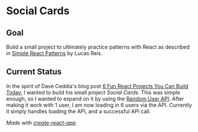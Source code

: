 # Social Cards

## Goal

Build a small project to ultimately practice patterns with React as described in [Simple React Patterns](https://lucasmreis.github.io/blog/simple-react-patterns/) by Lucas Reis.

## Current Status

In the spirit of Dave Ceddia's blog post [6 Fun React Projects You Can Build Today](https://daveceddia.com/react-practice-projects/), I wanted to build his small project _Social Cards_. This was simple enough, so I wanted to expand on it by using the [Random User API](https://randomuser.me/api/). After making it work with 1 user, I am now loading in 6 users via the API. Currently it simply handles loading the API, and a successful API call.

_Made with [create-react-app](https://github.com/facebook/create-react-app)_
